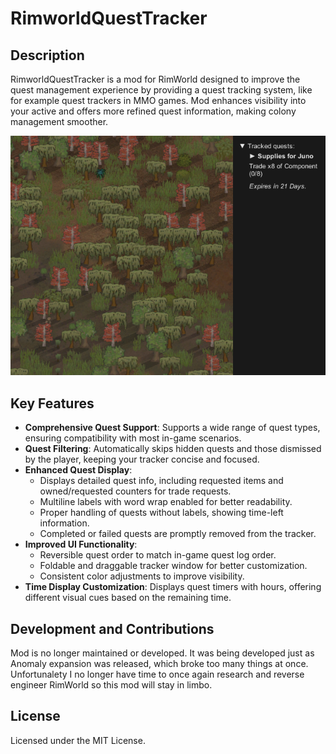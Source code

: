 # RimworldQuestTracker

## Description

RimworldQuestTracker is a mod for RimWorld designed to improve the quest management experience by providing a quest tracking system, like for example quest trackers in MMO games. Mod enhances visibility into your active and offers more refined quest information, making colony management smoother.

![Quest Tracker Example](image_preview.png)

## Key Features

- **Comprehensive Quest Support**: Supports a wide range of quest types, ensuring compatibility with most in-game scenarios.
- **Quest Filtering**: Automatically skips hidden quests and those dismissed by the player, keeping your tracker concise and focused.
- **Enhanced Quest Display**:
  - Displays detailed quest info, including requested items and owned/requested counters for trade requests.
  - Multiline labels with word wrap enabled for better readability.
  - Proper handling of quests without labels, showing time-left information.
  - Completed or failed quests are promptly removed from the tracker.
- **Improved UI Functionality**:
  - Reversible quest order to match in-game quest log order.
  - Foldable and draggable tracker window for better customization.
  - Consistent color adjustments to improve visibility.
- **Time Display Customization**: Displays quest timers with hours, offering different visual cues based on the remaining time.

## Development and Contributions

Mod is no longer maintained or developed. It was being developed just as Anomaly expansion was released, which broke too many things at once.
Unfortunalety I no longer have time to once again research and reverse engineer RimWorld so this mod will stay in limbo.

## License

Licensed under the MIT License.
